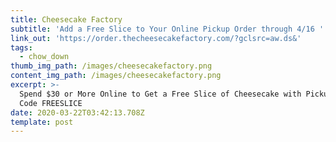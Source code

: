 ```yaml
---
title: Cheesecake Factory
subtitle: 'Add a Free Slice to Your Online Pickup Order through 4/16 '
link_out: 'https://order.thecheesecakefactory.com/?gclsrc=aw.ds&'
tags:
  - chow_down
thumb_img_path: /images/cheesecakefactory.png
content_img_path: /images/cheesecakefactory.png
excerpt: >-
  Spend $30 or More Online to Get a Free Slice of Cheesecake with Pickup. Use
  Code FREESLICE
date: 2020-03-22T03:42:13.708Z
template: post
---
```

